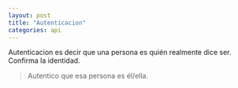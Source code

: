 ```yaml
---
layout: post
title: "Autenticacion"
categories: api
---
```


Autenticacion es decir que una persona es <!--more-->quién realmente dice ser. Confirma la identidad.

> Autentico que esa persona es él/ella.
